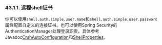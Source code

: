 ### 43.1.1. 远程shell证书

你可以使用`shell.auth.simple.user.name`和`shell.auth.simple.user.password`属性配置自定义的连接证书。也可以使用Spring Security的AuthenticationManager处理登录职责。具体参考Javadoc[CrshAutoConfiguration](http://docs.spring.io/spring-boot/docs/1.3.0.BUILD-SNAPSHOT/api/org/springframework/boot/actuate/autoconfigure/CrshAutoConfiguration.html)和[ShellProperties](http://docs.spring.io/spring-boot/docs/1.3.0.BUILD-SNAPSHOT/api/org/springframework/boot/actuate/autoconfigure/ShellProperties.html)。
